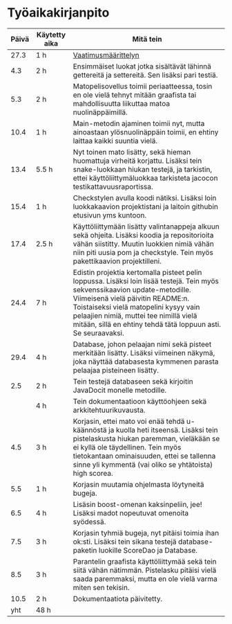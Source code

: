 # Työaikakirjanpito

| Päivä | Käytetty aika | Mitä tein    |
|-------|---------------|--------------|
| 27.3  | 1 h           | [Vaatimusmäärittelyn](https://github.com/hallssus/omt-harjoitustyo/blob/master/dokumentaatio/vaatimusmaarittely.md) |
| 4.3   | 2 h           | Ensimmäiset luokat jotka sisältävät lähinnä gettereitä ja settereitä. Sen lisäksi pari testiä. |
| 5.3   | 2 h           | Matopelisovellus toimii periaatteessa, tosin en ole vielä tehnyt mitään graafista tai mahdollisuutta liikuttaa matoa nuolinäppäimillä. |
| 10.4  | 1 h           | Main-metodin ajaminen toimii nyt, mutta ainoastaan ylösnuolinäppäin toimii, en ehtiny laittaa kaikki suuntia vielä. |
| 13.4  | 5.5 h         | Nyt toinen mato lisätty, sekä hieman huomattuja virheitä korjattu. Lisäksi tein snake-luokkaan hiukan testejä, ja tarkistin, ettei käyttöliittymäluokkaa tarkisteta jacocon testikattavuusraportissa.
| 15.4  | 1 h           | Checkstylen avulla koodi nätiksi. Lisäksi loin luokkakaavion projektistani ja laitoin githubin etusivun yms kuntoon. 
| 17.4  | 2.5 h         | Käyttöliittymään lisätty valintanappeja alkuun sekä ohjeita. Lisäksi koodia ja repositorioita vähän siistitty. Muutin luokkien nimiä vähän niin piti uusia pom ja checkstyle. Tein myös pakettikaavion projektilleni.
| 24.4  | 7 h           | Edistin projektia kertomalla pisteet pelin loppussa. Lisäksi loin lisää testejä. Tein myös sekvenssikaavion update-metodille. Viimeisenä vielä päivitin README:n. Toistaiseksi vielä matopelini kysyy vain pelaajien nimiä, muttei tee nimillä vielä mitään, sillä en ehtiny tehdä tätä loppuun asti. Se seuraavaksi.
| 29.4	| 4 h		| Database, johon pelaajan nimi sekä pisteet merkitään lisätty. Lisäksi viimeinen näkymä, joka näyttää databasesta kymmenen parasta pelaajaa pisteineen lisätty. 
| 2.5	| 2 h		| Tein testejä databaseen sekä kirjoitin JavaDocit monelle metodille. 
|	| 4 h		| Tein dokumentaatioon käyttöohjeen sekä arkkitehtuurikuvausta. 
| 4.5   | 3 h           | Korjasin, ettei mato voi enää tehdä u-käännöstä ja kuolla heti itseensä. Lisäksi tein pistelaskusta hiukan paremman, vieläkään se ei kyllä ole täydellinen. Tein myös tietokantaan ominaisuuden, ettei se tallenna sinne yli kymmentä (vai oliko se yhtätoista) high scorea.
| 5.5   | 1 h           | Korjasin muutamia ohjelmasta löytyneitä bugeja.
| 6.5   | 4 h           | Lisäsin boost-omenan kaksinpeliin, jee! Lisäksi madot nopeutuvat omenoita syödessä. 
| 7.5   | 3 h 		| Korjasin tyhmiä bugeja, nyt pitäisi toimia ihan ok:sti. Lisäksi tein sikana testejä database-paketin luokille ScoreDao ja Database.
| 8.5	| 3 h		| Parantelin graafista käyttöliittymää sekä tein siitä vähän nätimmän. Pistelasku pitäisi vielä saada paremmaksi, mutta en ole vielä varma miten sen tekisin.
|10.5	| 2 h 		| Dokumentaatiota päivitetty.
| yht   | 48 h          |  
